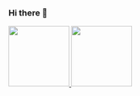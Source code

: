 ### Hi there 👋

<div>
<a href="https://github.com/gabristle">
<img height="120em" src="https://github-readme-stats.vercel.app/api/top-langs/?username=gabristle&layout=compact&langs_count=7&theme=dracula"/>
<img height="120em" src="https://github-readme-stats.vercel.app/api?username=gabristle&show_icons=true&theme=dracula&include_all_commits=true&count_private=true"/>
</div>
<!--
**gabristle/gabristle** is a ✨ _special_ ✨ repository because its `README.md` (this file) appears on your GitHub profile.

Here are some ideas to get you started:

- 🔭 I’m currently working on ...
- 🌱 I’m currently learning ...
- 👯 I’m looking to collaborate on ...
- 🤔 I’m looking for help with ...
- 💬 Ask me about ...
- 📫 How to reach me: ...
- 😄 Pronouns: ...
- ⚡ Fun fact: ...
-->
